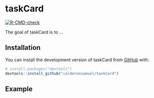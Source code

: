 
<!-- README.md is generated from README.Rmd. Please edit that file -->

# taskCard

<!-- badges: start -->

[![R-CMD-check](https://github.com/calderonsamuel/bsCard/actions/workflows/R-CMD-check.yaml/badge.svg)](https://github.com/calderonsamuel/bsCard/actions/workflows/R-CMD-check.yaml)
<!-- badges: end -->

The goal of taskCard is to …

## Installation

You can install the development version of taskCard from
[GitHub](https://github.com/) with:

``` r
# install.packages("devtools")
devtools::install_github("calderonsamuel/taskCard")
```

## Example
